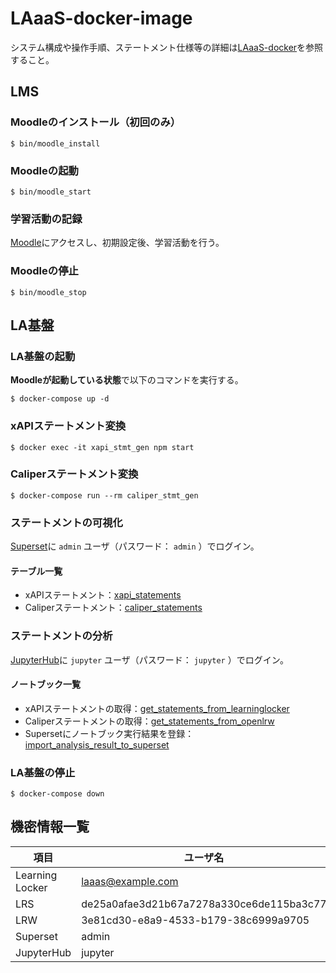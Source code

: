 # LAaaS-docker-image
システム構成や操作手順、ステートメント仕様等の詳細は[LAaaS-docker](https://github.com/RCOSDP/LAaaS-docker)を参照すること。

## LMS
### Moodleのインストール（初回のみ）

```
$ bin/moodle_install
```

### Moodleの起動

```
$ bin/moodle_start
```

### 学習活動の記録
[Moodle](http://localhost:8000)にアクセスし、初期設定後、学習活動を行う。

### Moodleの停止

```
$ bin/moodle_stop
```

## LA基盤
### LA基盤の起動
**Moodleが起動している状態**で以下のコマンドを実行する。

```
$ docker-compose up -d
```

### xAPIステートメント変換

```
$ docker exec -it xapi_stmt_gen npm start
```

### Caliperステートメント変換

```
$ docker-compose run --rm caliper_stmt_gen
```

### ステートメントの可視化

[Superset](http://localhost:8088)に `admin` ユーザ（パスワード： `admin` ）でログイン。

#### テーブル一覧

* xAPIステートメント：[xapi_statements](http://localhost:8088/superset/explore/table/1/)
* Caliperステートメント：[caliper_statements](http://localhost:8088/superset/explore/table/2/)

### ステートメントの分析

[JupyterHub](http://localhost:8001)に `jupyter` ユーザ（パスワード： `jupyter` ）でログイン。

#### ノートブック一覧

* xAPIステートメントの取得：[get_statements_from_learninglocker](http://localhost:8001/user/jupyter/notebooks/get_statements_from_learninglocker.ipynb)
* Caliperステートメントの取得：[get_statements_from_openlrw](http://localhost:8001/user/jupyter/notebooks/get_statements_from_openlrw.ipynb)
* Supersetにノートブック実行結果を登録：[import_analysis_result_to_superset](http://localhost:8001/user/jupyter/notebooks/import_analysis_result_to_superset.ipynb)

### LA基盤の停止

```
$ docker-compose down
```

## 機密情報一覧

|項目|ユーザ名|パスワード|
|----|----|----|
|Learning Locker|laaas@example.com|hoh3ohT4|
|LRS|de25a0afae3d21b67a7278a330ce6de115ba3c77|42df984faf8f4ed457be5a85477df23a9e3cc62e|
|LRW|3e81cd30-e8a9-4533-b179-38c6999a9705|573e833f-a3ac-490f-815a-0d3bc7dd9f76|
|Superset|admin|admin|
|JupyterHub|jupyter|jupyter|
